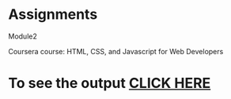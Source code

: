 # Assignments
Module2

Coursera course: HTML, CSS, and Javascript for Web Developers

# To see the output [CLICK HERE](https://MarcusDRoz.github.io/Coursera-HTML-CSS-and-Javascript-for-Web-Developers/Assignments/module-2/index.html)
